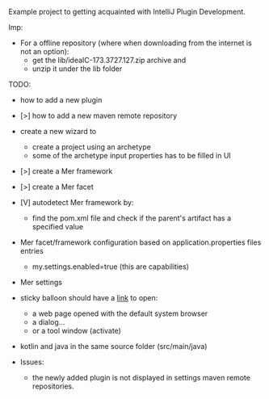 
Example project to getting acquainted with IntelliJ Plugin Development.

Imp:
- For a offline repository (where when downloading from the internet is not an option):
    - get the lib/ideaIC-173.3727.127.zip archive and 
    - unzip it under the lib folder

TODO:
- how to add a new plugin
- [>] how to add a new maven remote repository
    
- create a new wizard to
    - create a project using an archetype
    - some of the archetype input properties has to be filled in UI
- [>] create a Mer framework
- [>] create a Mer facet
- [V] autodetect Mer framework by:
    - find the pom.xml file and check if the parent's artifact has a specified value

- Mer facet/framework configuration based on application.properties files entries
    - my.settings.enabled=true (this are capabilities)
    
- Mer settings
- sticky balloon should have a [link](http://blog.thibaulthelsmoortel.be/java/clickable-links-balloon-notifications-intellij-plugin/) to open:
    - a web page opened with the default system browser
    - a dialog...
    - or a tool window (activate)
- kotlin and java in the same source folder (src/main/java)

- Issues:
    - the newly added plugin is not displayed in settings maven remote repositories.
